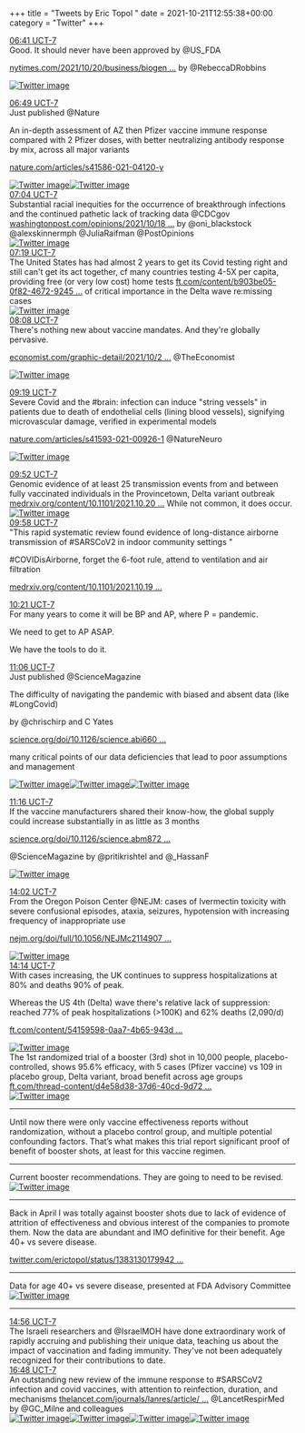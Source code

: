 +++
title = "Tweets by Eric Topol " 
date = 2021-10-21T12:55:38+00:00
category = "Twitter"
+++
<div class="tweet"> 
<div class="profile"> 
<a href="https://twitter.com/erictopol/status/1451181809186705421" target="_blank" rel="noreferer">06:41 UCT-7</a> 
</div> 
<div class="content"> 
Good. It should never have been approved by @US_FDA 

<a href="https://www.nytimes.com/2021/10/20/business/biogen-aduhelm-sales-q3-2021.html?searchResultPosition=1" target="_blank" rel="noreferer">nytimes.com/2021/10/20/business/biogen ...</a> 
 by @RebeccaDRobbins </div> 
<a href="/twitter/erictopol/images/FCOiGhbVIAgCGZt.jpg"  ><img src="/twitter/erictopol/images/FCOiGhbVIAgCGZt.jpg" alt="Twitter image" ></img></a></div> 
<div class="tweet"> 
<div class="profile"> 
<a href="https://twitter.com/erictopol/status/1451183835463356427" target="_blank" rel="noreferer">06:49 UCT-7</a> 
</div> 
<div class="content"> 
Just published @Nature 

An in-depth assessment of AZ then Pfizer vaccine immune response compared with 2 Pfizer doses, with better neutralizing antibody response by mix, across all major variants

<a href="https://www.nature.com/articles/s41586-021-04120-y" target="_blank" rel="noreferer">nature.com/articles/s41586-021-04120-y</a> 
 </div> 
<a href="/twitter/erictopol/images/FCOjxtlUcAQpX4c.jpg"  ><img src="/twitter/erictopol/images/FCOjxtlUcAQpX4c.jpg" alt="Twitter image" ></img></a><a href="/twitter/erictopol/images/FCOjzmtVkAEOqix.jpg"  ><img src="/twitter/erictopol/images/FCOjzmtVkAEOqix.jpg" alt="Twitter image" ></img></a></div> 
<div class="tweet"> 
<div class="profile"> 
<a href="https://twitter.com/erictopol/status/1451187748975509512" target="_blank" rel="noreferer">07:04 UCT-7</a> 
</div> 
<div class="content"> 
Substantial racial inequities for the occurrence of breakthrough infections and the continued pathetic lack of tracking data @CDCgov <a href="https://www.washingtonpost.com/opinions/2021/10/18/racial-disparities-may-be-emerging-breakthrough-infections-we-must-track-them-better/" target="_blank" rel="noreferer">washingtonpost.com/opinions/2021/10/18 ...</a> 
 by @oni_blackstock @alexskinnermph @JuliaRaifman @PostOpinions </div> 
<a href="/twitter/erictopol/images/FCOniUkUYAoEQY0.jpg"  ><img src="/twitter/erictopol/images/FCOniUkUYAoEQY0.jpg" alt="Twitter image" ></img></a></div> 
<div class="tweet"> 
<div class="profile"> 
<a href="https://twitter.com/erictopol/status/1451191447365976068" target="_blank" rel="noreferer">07:19 UCT-7</a> 
</div> 
<div class="content"> 
The United States has had almost 2 years to get its Covid testing right and still can't get its act together, cf many countries testing 4-5X per capita, providing free (or very low cost) home tests  <a href="https://www.ft.com/content/b903be05-0f82-4672-9245-5295a5c80c50" target="_blank" rel="noreferer">ft.com/content/b903be05-0f82-4672-9245 ...</a> 
 of critical importance in the Delta wave re:missing cases </div> 
<a href="/twitter/erictopol/images/FCOp1PcUYBEaqLp.jpg"  ><img src="/twitter/erictopol/images/FCOp1PcUYBEaqLp.jpg" alt="Twitter image" ></img></a></div> 
<div class="tweet"> 
<div class="profile"> 
<a href="https://twitter.com/erictopol/status/1451203862048559107" target="_blank" rel="noreferer">08:08 UCT-7</a> 
</div> 
<div class="content"> 
There's nothing new about vaccine mandates. And they're globally pervasive.

<a href="https://www.economist.com/graphic-detail/2021/10/23/the-impact-of-vaccine-mandates-is-modest-but-potentially-crucial" target="_blank" rel="noreferer">economist.com/graphic-detail/2021/10/2 ...</a> 
 @TheEconomist </div> 
<a href="/twitter/erictopol/images/FCO2F-CVQA81DsH.jpg"  ><img src="/twitter/erictopol/images/FCO2F-CVQA81DsH.jpg" alt="Twitter image" ></img></a></div> 
<div class="tweet"> 
<div class="profile"> 
<a href="https://twitter.com/erictopol/status/1451221512300552193" target="_blank" rel="noreferer">09:19 UCT-7</a> 
</div> 
<div class="content"> 
Severe Covid and the #brain: infection can induce "string vessels" in patients due to death of endothelial cells (lining blood vessels), signifying microvascular damage, verified in experimental models

<a href="https://www.nature.com/articles/s41593-021-00926-1" target="_blank" rel="noreferer">nature.com/articles/s41593-021-00926-1</a> 
 @NatureNeuro </div> 
<a href="/twitter/erictopol/images/FCPFuPWVUAELKK-.jpg"  ><img src="/twitter/erictopol/images/FCPFuPWVUAELKK-.jpg" alt="Twitter image" ></img></a></div> 
<div class="tweet"> 
<div class="profile"> 
<a href="https://twitter.com/erictopol/status/1451230021985603585" target="_blank" rel="noreferer">09:52 UCT-7</a> 
</div> 
<div class="content"> 
Genomic evidence of at least 25 transmission events from and between fully vaccinated individuals in the Provincetown, Delta variant outbreak <a href="https://www.medrxiv.org/content/10.1101/2021.10.20.21265137v1" target="_blank" rel="noreferer">medrxiv.org/content/10.1101/2021.10.20 ...</a> 
 While not common, it does occur. </div> 
<a href="/twitter/erictopol/images/FCPNp9qUYAEfdRb.jpg"  ><img src="/twitter/erictopol/images/FCPNp9qUYAEfdRb.jpg" alt="Twitter image" ></img></a></div> 
<div class="tweet"> 
<div class="profile"> 
<a href="https://twitter.com/erictopol/status/1451231428641910787" target="_blank" rel="noreferer">09:58 UCT-7</a> 
</div> 
<div class="content"> 
"This rapid systematic review found evidence of long-distance airborne transmission of #SARSCoV2 in indoor community settings "

#COVIDisAirborne, forget the 6-foot rule, attend to ventilation and air filtration

<a href="https://www.medrxiv.org/content/10.1101/2021.10.19.21265208v1" target="_blank" rel="noreferer">medrxiv.org/content/10.1101/2021.10.19 ...</a> 
</div> 
</div> 
<div class="tweet"> 
<div class="profile"> 
<a href="https://twitter.com/erictopol/status/1451237194576760833" target="_blank" rel="noreferer">10:21 UCT-7</a> 
</div> 
<div class="content"> 
For many years to come it will be BP and AP, where P = pandemic.

We need to get to AP ASAP.

We have the tools to do it.</div> 
</div> 
<div class="tweet"> 
<div class="profile"> 
<a href="https://twitter.com/erictopol/status/1451248437916155904" target="_blank" rel="noreferer">11:06 UCT-7</a> 
</div> 
<div class="content"> 
Just published @ScienceMagazine

The difficulty of navigating the pandemic with biased and absent data (like #LongCovid)

by @chrischirp and C Yates

<a href="https://www.science.org/doi/10.1126/science.abi6602" target="_blank" rel="noreferer">science.org/doi/10.1126/science.abi660 ...</a> 


many critical points of our data deficiencies that lead to poor assumptions and management </div> 
<a href="/twitter/erictopol/images/FCPec13VEAwwYQa.png"  ><img src="/twitter/erictopol/images/FCPec13VEAwwYQa.png" alt="Twitter image" ></img></a><a href="/twitter/erictopol/images/FCPeeJ5VEAorDwj.jpg"  ><img src="/twitter/erictopol/images/FCPeeJ5VEAorDwj.jpg" alt="Twitter image" ></img></a><a href="/twitter/erictopol/images/FCPefmIVEAcdQQK.png"  ><img src="/twitter/erictopol/images/FCPefmIVEAcdQQK.png" alt="Twitter image" ></img></a></div> 
<div class="tweet"> 
<div class="profile"> 
<a href="https://twitter.com/erictopol/status/1451250941693333513" target="_blank" rel="noreferer">11:16 UCT-7</a> 
</div> 
<div class="content"> 
If the vaccine manufacturers shared their know-how, the global supply could increase substantially in as little as 3 months

<a href="https://www.science.org/doi/10.1126/science.abm8724" target="_blank" rel="noreferer">science.org/doi/10.1126/science.abm872 ...</a> 


@ScienceMagazine by @pritikrishtel and @_HassanF </div> 
<a href="/twitter/erictopol/images/FCPgqWIVEAoirIt.jpg"  ><img src="/twitter/erictopol/images/FCPgqWIVEAoirIt.jpg" alt="Twitter image" ></img></a></div> 
<div class="tweet"> 
<div class="profile"> 
<a href="https://twitter.com/erictopol/status/1451292920414289921" target="_blank" rel="noreferer">14:02 UCT-7</a> 
</div> 
<div class="content"> 
From the Oregon Poison Center @NEJM: cases of Ivermectin toxicity with severe confusional episodes, ataxia, seizures, hypotension with increasing frequency of inappropriate use

<a href="https://www.nejm.org/doi/full/10.1056/NEJMc2114907?query=featured_home" target="_blank" rel="noreferer">nejm.org/doi/full/10.1056/NEJMc2114907 ...</a> 
 </div> 
<a href="/twitter/erictopol/images/FCQGy0yVcAU1Yjx.jpg"  ><img src="/twitter/erictopol/images/FCQGy0yVcAU1Yjx.jpg" alt="Twitter image" ></img></a></div> 
<div class="tweet"> 
<div class="profile"> 
<a href="https://twitter.com/erictopol/status/1451295971569127424" target="_blank" rel="noreferer">14:14 UCT-7</a> 
</div> 
<div class="content"> 
With cases increasing, the UK continues to suppress hospitalizations at 80% and deaths 90% of peak.

Whereas the US 4th (Delta) wave there's relative lack of suppression: reached 77% of peak hospitalizations (&gt;100K) and 62% deaths (2,090/d)

<a href="https://www.ft.com/content/54159598-0aa7-4b65-943d-9832aba560f8" target="_blank" rel="noreferer">ft.com/content/54159598-0aa7-4b65-943d ...</a> 
 </div> 
<a href="/twitter/erictopol/images/FCQI9bgVQAQd1H_.jpg"  ><img src="/twitter/erictopol/images/FCQI9bgVQAQd1H_.jpg" alt="Twitter image" ></img></a></div> 
<div class="thread"> 
<div class="thread-content"> 
The 1st randomized trial of a booster (3rd) shot in 10,000 people, placebo-controlled, shows 95.6% efficacy, with 5 cases (Pfizer vaccine) vs 109 in placebo group, Delta variant, broad benefit across age groups <a href="https://www.ft.com/thread-content/d4e58d38-37d6-40cd-9d72-6b9bfd0a3683" target="_blank" rel="noreferer">ft.com/thread-content/d4e58d38-37d6-40cd-9d72 ...</a> 
 </div> 
<a href="/twitter/erictopol/images/FCOXkIjUYAwHYN6.png"  ><img src="/twitter/erictopol/images/FCOXkIjUYAwHYN6.png" alt="Twitter image" ></img></a><hr><div class="thread-content"> 
Until now there were only vaccine effectiveness reports without randomization, without a placebo control group, and multiple potential confounding factors. That’s what makes this trial report  significant proof of benefit of booster shots, at least for this vaccine regimen.</div> 
<hr><div class="thread-content"> 
Current booster recommendations. They are going to need to be revised. </div> 
<a href="/twitter/erictopol/images/FCOgIl5VIAwa5QP.png"  ><img src="/twitter/erictopol/images/FCOgIl5VIAwa5QP.png" alt="Twitter image" ></img></a><hr><div class="thread-content"> 
Back in April I was totally against booster shots due to lack of evidence of attrition of effectiveness and obvious interest of the companies to promote them. Now the data are abundant and IMO definitive for their benefit. Age 40+ vs severe disease.

<a href="https://twitter.com/erictopol/status/1383130179942322181?lang=en" target="_blank" rel="noreferer">twitter.com/erictopol/status/1383130179942 ...</a> 
</div> 
<hr><div class="thread-content"> 
Data for age 40+ vs severe disease, presented at FDA Advisory Committee </div> 
<a href="/twitter/erictopol/images/FCQO9SuVQAIjzNW.jpg"  ><img src="/twitter/erictopol/images/FCQO9SuVQAIjzNW.jpg" alt="Twitter image" ></img></a><hr><div class="profile"> 
<a href="https://twitter.com/erictopol/status/1451306512442277914" target="_blank" rel="noreferer">14:56 UCT-7</a> 
</div> 
<div class="content"> 
The Israeli researchers and @IsraelMOH have done  extraordinary work of rapidly accruing and publishing their unique data, teaching us about the impact of vaccination and fading immunity. They've not been adequately recognized for their contributions to date.</div> 
</div> 
<div class="tweet"> 
<div class="profile"> 
<a href="https://twitter.com/erictopol/status/1451334518162354178" target="_blank" rel="noreferer">16:48 UCT-7</a> 
</div> 
<div class="content"> 
An outstanding new review of the immune response to #SARSCoV2 infection and covid vaccines, with attention to reinfection, duration, and mechanisms <a href="https://www.thelancet.com/journals/lanres/article/PIIS2213-2600(21)00407-0/fulltext" target="_blank" rel="noreferer">thelancet.com/journals/lanres/article/ ...</a> 
 @LancetRespirMed by @GC_Milne and colleagues </div> 
<a href="/twitter/erictopol/images/FCQsljAUcAwpxlw.jpg"  ><img src="/twitter/erictopol/images/FCQsljAUcAwpxlw.jpg" alt="Twitter image" ></img></a><a href="/twitter/erictopol/images/FCQsm8JUcBUMvoJ.jpg"  ><img src="/twitter/erictopol/images/FCQsm8JUcBUMvoJ.jpg" alt="Twitter image" ></img></a><a href="/twitter/erictopol/images/FCQsxXNUcAMt6k3.jpg"  ><img src="/twitter/erictopol/images/FCQsxXNUcAMt6k3.jpg" alt="Twitter image" ></img></a><a href="/twitter/erictopol/images/FCQsp9bUcAwnhK-.jpg"  ><img src="/twitter/erictopol/images/FCQsp9bUcAwnhK-.jpg" alt="Twitter image" ></img></a></div> 



